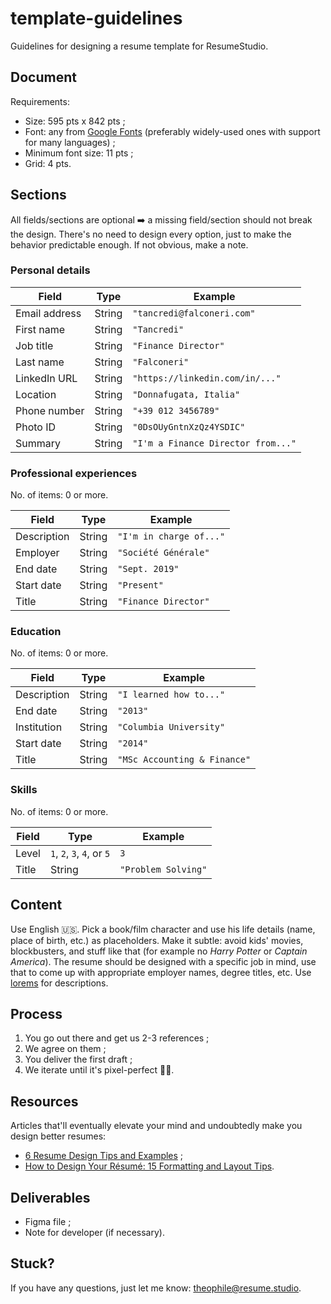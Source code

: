 # template-guidelines

Guidelines for designing a resume template for ResumeStudio.

## Document

Requirements:
- Size: 595 pts x 842 pts ;
- Font: any from [Google Fonts](https://fonts.google.com/) (preferably widely-used ones with support for many languages) ;
- Minimum font size: 11 pts ;
- Grid: 4 pts.

## Sections

All fields/sections are optional ➡️ a missing field/section should not break the design. There's no need to design every option, just to make the behavior predictable enough. If not obvious, make a note.

### Personal details

| Field         | Type   | Example                            |
| ------------- | ------ | ---------------------------------- |
| Email address | String | `"tancredi@falconeri.com"`         |
| First name    | String | `"Tancredi"`                       |
| Job title     | String | `"Finance Director"`               |
| Last name     | String | `"Falconeri"`                      |
| LinkedIn URL  | String | `"https://linkedin.com/in/..."`    |
| Location      | String | `"Donnafugata, Italia"`            |
| Phone number  | String | `"+39 012 3456789"`                |
| Photo ID      | String | `"0DsOUyGntnXzQz4YSDIC"`           |
| Summary       | String | `"I'm a Finance Director from..."` |

### Professional experiences

No. of items: 0 or more.

| Field       | Type   | Example                 |
| ----------- | ------ | ----------------------- |
| Description | String | `"I'm in charge of..."` |
| Employer    | String | `"Société Générale"`    |
| End date    | String | `"Sept. 2019"`          |
| Start date  | String | `"Present"`             |
| Title       | String | `"Finance Director"`    |

### Education

No. of items: 0 or more.

| Field       | Type   | Example                      |
| ----------- | ------ | ---------------------------- |
| Description | String | `"I learned how to..."`      |
| End date    | String | `"2013"`                     |
| Institution | String | `"Columbia University"`      |
| Start date  | String | `"2014"`                     |
| Title       | String | `"MSc Accounting & Finance"` |

### Skills

No. of items: 0 or more.

| Field | Type                       | Example             |
| ----- | -------------------------- | ------------------- |
| Level | `1`, `2`, `3`, `4`, or `5` | `3`                 |
| Title | String                     | `"Problem Solving"` |

## Content

Use English 🇺🇸. Pick a book/film character and use his life details (name, place of birth, etc.) as placeholders. Make it subtle: avoid kids' movies, blockbusters, and stuff like that (for example no *Harry Potter* or *Captain America*). The resume should be designed with a specific job in mind, use that to come up with  appropriate employer names, degree titles, etc. Use [lorems](https://www.lipsum.com/) for descriptions.

## Process

1. You go out there and get us 2-3 references ;
2. We agree on them ;
2. You deliver the first draft ;
3. We iterate until it's pixel-perfect 💅🏻.

## Resources

Articles that'll eventually elevate your mind and undoubtedly make you design better resumes:
- [6 Resume Design Tips and Examples](https://blog.fiverr.com/post/6-resume-design-tips-and-examples) ;
- [How to Design Your Résumé: 15 Formatting and Layout Tips](https://www.careeraddict.com/resume-design).

## Deliverables

- Figma file ;
- Note for developer (if necessary).

## Stuck?

If you have any questions, just let me know: [theophile@resume.studio](mailto:theophile@resume.studio).
